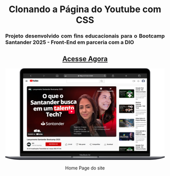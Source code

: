 <div align = "center">
<h1> Clonando a Página do Youtube com CSS </h1>
</div>
<div align = "justify">
<h3> Projeto desenvolvido com fins educacionais para o Bootcamp Santander 2025 - Front-End em parceria com a DIO </h3>
</div>

<div align = "center">
<h2><a href="clone-pagina-youtube-2g6h6w84o-alexs-projects-6de81582.vercel.app" target="_blank"> Acesse Agora </a></h2>

<p> </p>

<p> <img src="https://github.com/Alxcostta/clone-pagina-YouTube/blob/main/assets/images/Macbook-Air-127.0.0.1.png" alt="Home Page do site versão desktop"> </p>
<p> Home Page do site <p>
